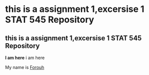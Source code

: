 # this is a assignment 1,excersise 1 STAT 545 Repository

## this is a assignment 1,excersise 1 STAT 545 Repository


**I am here**
 i am here

My name is [Forouh](https://www.linkedin.com/in/forouh-kalantari-7b2895a4/)
